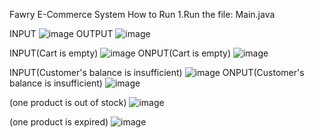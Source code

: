 Fawry E-Commerce System
How to Run
1.Run the file: Main.java 

INPUT 
![image](https://github.com/user-attachments/assets/acdc355e-780f-46cf-adab-962f70b04a17)
OUTPUT
![image](https://github.com/user-attachments/assets/40b137be-e251-446d-8312-6cb9080b87f8)

INPUT(Cart is empty)
![image](https://github.com/user-attachments/assets/7e6c01f5-624b-4eb3-8e40-9588f3798914)
ONPUT(Cart is empty)
![image](https://github.com/user-attachments/assets/cf01a1eb-f496-477f-a48a-d39e70963bba)

INPUT(Customer's balance is insufficient)
![image](https://github.com/user-attachments/assets/b915f211-1000-43e7-a482-8b32b0f29575)
ONPUT(Customer's balance is insufficient)
![image](https://github.com/user-attachments/assets/135a415b-b0e7-4d5a-9aa9-44423e340c93)

(one product is out of stock)
![image](https://github.com/user-attachments/assets/ad34972e-4bb7-4e13-bf31-b9947f7d34f8)

(one product is expired)
![image](https://github.com/user-attachments/assets/613edc5b-55d0-4a26-a910-aafad0734443)





